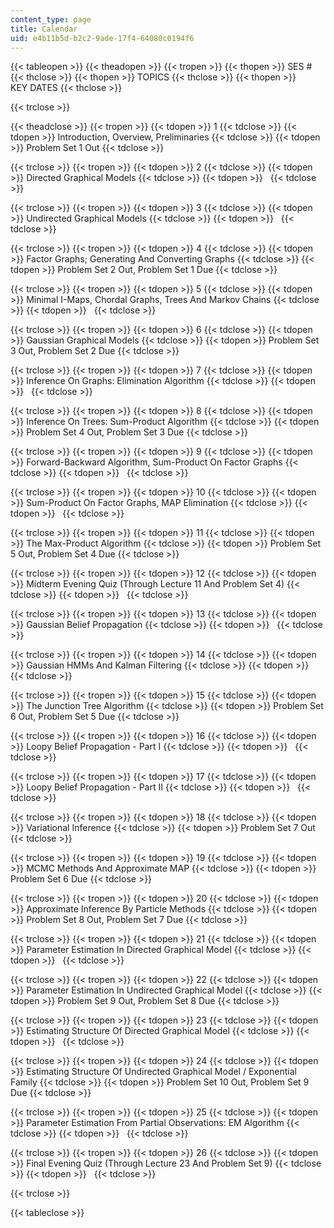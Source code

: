 ```yaml
---
content_type: page
title: Calendar
uid: e4b11b5d-b2c2-9ade-17f4-64080c0194f6
---
```


{{< tableopen >}}
{{< theadopen >}}
{{< tropen >}}
{{< thopen >}}
SES #
{{< thclose >}}
{{< thopen >}}
TOPICS
{{< thclose >}}
{{< thopen >}}
KEY DATES
{{< thclose >}}

{{< trclose >}}

{{< theadclose >}}
{{< tropen >}}
{{< tdopen >}}
1
{{< tdclose >}}
{{< tdopen >}}
Introduction, Overview, Preliminaries
{{< tdclose >}}
{{< tdopen >}}
Problem Set 1 Out
{{< tdclose >}}

{{< trclose >}}
{{< tropen >}}
{{< tdopen >}}
2
{{< tdclose >}}
{{< tdopen >}}
Directed Graphical Models
{{< tdclose >}}
{{< tdopen >}}
 
{{< tdclose >}}

{{< trclose >}}
{{< tropen >}}
{{< tdopen >}}
3
{{< tdclose >}}
{{< tdopen >}}
Undirected Graphical Models
{{< tdclose >}}
{{< tdopen >}}
 
{{< tdclose >}}

{{< trclose >}}
{{< tropen >}}
{{< tdopen >}}
4
{{< tdclose >}}
{{< tdopen >}}
Factor Graphs; Generating And Converting Graphs
{{< tdclose >}}
{{< tdopen >}}
Problem Set 2 Out, Problem Set 1 Due
{{< tdclose >}}

{{< trclose >}}
{{< tropen >}}
{{< tdopen >}}
5
{{< tdclose >}}
{{< tdopen >}}
Minimal I-Maps, Chordal Graphs, Trees And Markov Chains
{{< tdclose >}}
{{< tdopen >}}
 
{{< tdclose >}}

{{< trclose >}}
{{< tropen >}}
{{< tdopen >}}
6
{{< tdclose >}}
{{< tdopen >}}
Gaussian Graphical Models
{{< tdclose >}}
{{< tdopen >}}
Problem Set 3 Out, Problem Set 2 Due
{{< tdclose >}}

{{< trclose >}}
{{< tropen >}}
{{< tdopen >}}
7
{{< tdclose >}}
{{< tdopen >}}
Inference On Graphs: Elimination Algorithm
{{< tdclose >}}
{{< tdopen >}}
 
{{< tdclose >}}

{{< trclose >}}
{{< tropen >}}
{{< tdopen >}}
8
{{< tdclose >}}
{{< tdopen >}}
Inference On Trees: Sum-Product Algorithm
{{< tdclose >}}
{{< tdopen >}}
Problem Set 4 Out, Problem Set 3 Due
{{< tdclose >}}

{{< trclose >}}
{{< tropen >}}
{{< tdopen >}}
9
{{< tdclose >}}
{{< tdopen >}}
Forward-Backward Algorithm, Sum-Product On Factor Graphs
{{< tdclose >}}
{{< tdopen >}}
 
{{< tdclose >}}

{{< trclose >}}
{{< tropen >}}
{{< tdopen >}}
10
{{< tdclose >}}
{{< tdopen >}}
Sum-Product On Factor Graphs, MAP Elimination
{{< tdclose >}}
{{< tdopen >}}
 
{{< tdclose >}}

{{< trclose >}}
{{< tropen >}}
{{< tdopen >}}
11
{{< tdclose >}}
{{< tdopen >}}
The Max-Product Algorithm
{{< tdclose >}}
{{< tdopen >}}
Problem Set 5 Out, Problem Set 4 Due
{{< tdclose >}}

{{< trclose >}}
{{< tropen >}}
{{< tdopen >}}
12
{{< tdclose >}}
{{< tdopen >}}
Midterm Evening Quiz (Through Lecture 11 And Problem Set 4)
{{< tdclose >}}
{{< tdopen >}}
 
{{< tdclose >}}

{{< trclose >}}
{{< tropen >}}
{{< tdopen >}}
13
{{< tdclose >}}
{{< tdopen >}}
Gaussian Belief Propagation
{{< tdclose >}}
{{< tdopen >}}
 
{{< tdclose >}}

{{< trclose >}}
{{< tropen >}}
{{< tdopen >}}
14
{{< tdclose >}}
{{< tdopen >}}
Gaussian HMMs And Kalman Filtering
{{< tdclose >}}
{{< tdopen >}}
 
{{< tdclose >}}

{{< trclose >}}
{{< tropen >}}
{{< tdopen >}}
15
{{< tdclose >}}
{{< tdopen >}}
The Junction Tree Algorithm
{{< tdclose >}}
{{< tdopen >}}
Problem Set 6 Out, Problem Set 5 Due
{{< tdclose >}}

{{< trclose >}}
{{< tropen >}}
{{< tdopen >}}
16
{{< tdclose >}}
{{< tdopen >}}
Loopy Belief Propagation - Part I
{{< tdclose >}}
{{< tdopen >}}
 
{{< tdclose >}}

{{< trclose >}}
{{< tropen >}}
{{< tdopen >}}
17
{{< tdclose >}}
{{< tdopen >}}
Loopy Belief Propagation - Part II
{{< tdclose >}}
{{< tdopen >}}
 
{{< tdclose >}}

{{< trclose >}}
{{< tropen >}}
{{< tdopen >}}
18
{{< tdclose >}}
{{< tdopen >}}
Variational Inference
{{< tdclose >}}
{{< tdopen >}}
Problem Set 7 Out
{{< tdclose >}}

{{< trclose >}}
{{< tropen >}}
{{< tdopen >}}
19
{{< tdclose >}}
{{< tdopen >}}
MCMC Methods And Approximate MAP
{{< tdclose >}}
{{< tdopen >}}
Problem Set 6 Due
{{< tdclose >}}

{{< trclose >}}
{{< tropen >}}
{{< tdopen >}}
20
{{< tdclose >}}
{{< tdopen >}}
Approximate Inference By Particle Methods
{{< tdclose >}}
{{< tdopen >}}
Problem Set 8 Out, Problem Set 7 Due
{{< tdclose >}}

{{< trclose >}}
{{< tropen >}}
{{< tdopen >}}
21
{{< tdclose >}}
{{< tdopen >}}
Parameter Estimation In Directed Graphical Model
{{< tdclose >}}
{{< tdopen >}}
 
{{< tdclose >}}

{{< trclose >}}
{{< tropen >}}
{{< tdopen >}}
22
{{< tdclose >}}
{{< tdopen >}}
Parameter Estimation In Undirected Graphical Model
{{< tdclose >}}
{{< tdopen >}}
Problem Set 9 Out, Problem Set 8 Due
{{< tdclose >}}

{{< trclose >}}
{{< tropen >}}
{{< tdopen >}}
23
{{< tdclose >}}
{{< tdopen >}}
Estimating Structure Of Directed Graphical Model
{{< tdclose >}}
{{< tdopen >}}
 
{{< tdclose >}}

{{< trclose >}}
{{< tropen >}}
{{< tdopen >}}
24
{{< tdclose >}}
{{< tdopen >}}
Estimating Structure Of Undirected Graphical Model / Exponential Family
{{< tdclose >}}
{{< tdopen >}}
Problem Set 10 Out, Problem Set 9 Due
{{< tdclose >}}

{{< trclose >}}
{{< tropen >}}
{{< tdopen >}}
25
{{< tdclose >}}
{{< tdopen >}}
Parameter Estimation From Partial Observations: EM Algorithm
{{< tdclose >}}
{{< tdopen >}}
 
{{< tdclose >}}

{{< trclose >}}
{{< tropen >}}
{{< tdopen >}}
26
{{< tdclose >}}
{{< tdopen >}}
Final Evening Quiz (Through Lecture 23 And Problem Set 9)
{{< tdclose >}}
{{< tdopen >}}
 
{{< tdclose >}}

{{< trclose >}}

{{< tableclose >}}